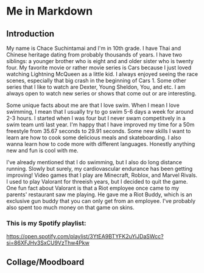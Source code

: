 
# Me in Markdown
## Introduction

 My name is Chace Suchintamai and I'm in 10th grade. I have Thai and Chinese heritage dating from probably thousands of years. I have two siblings: a younger brother who is eight and and older sister who is twenty four. My favorite movie or rather movie series is Cars because I just loved watching Lightning McQueen as a little kid. I always enjoyed seeing the race scenes, especially that big crash in the beginning of Cars 1.  Some other series that I like to watch are Dexter, Young Sheldon, You, and etc. I am always open to watch new series or shows that come out or are interesting. 

 Some unique facts about me are that I love swim. When I mean I love swimming, I mean that I usually try to go swim 5-6 days a week for around 2-3 hours. I started when I was four but I never swam competitvely in a swim team unti last year. I'm happy that I have improved my time for a 50m freestyle from 35.67 seconds to 29.91 seconds. Some new skills I want to learn are how to cook some delicious meals and skateboarding. I also wanna learn how to code more with different languages. Honestly anything new and fun is cool with me. 

 I've already mentioned that I do swimming, but I also do long distance running. Slowly but surely, my cardiovascular endurance has been getting improving! Video games that I play are Minecraft, Roblox, and Marvel Rivals. I used to play Valorant for threeish years, but I decided to quit the game. One fun fact about Valorant is that a Riot employee once came to my parents' restaurant saw me playing. He gave me a Riot Buddy, which is an exclusive gun buddy that you can only get from an employee. I've probably also spent too much money on that game on skins.


### This is my Spotify playlist:
 https://open.spotify.com/playlist/3YtEA9BTYFK2uYiJDaSWcc?si=86XFJHv3SxCU9VzThw4Pkw



## Collage/Moodboard


